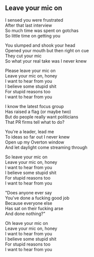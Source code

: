 ## Leave your mic on

I sensed you were frustrated  
After that last interview  
So much time was spent on gotchas  
So little time on getting you  

You slumped and shook your head  
Opened your mouth but then right on cue  
They cut your mic  
So what your real take was I never knew  

Please leave your mic on  
Leave your mic on, honey  
I want to hear from you  
I believe some stupid shit  
For stupid reasons too  
I want to hear from you  

I know the latest focus group  
Has raised a flag (or maybe two)  
But do people really want politicians  
That PR firms tell what to do?  

You're a leader, lead me  
To ideas so far out I never knew  
Open up my Overton window  
And let daylight come streaming through  

So leave your mic on  
Leave your mic on, honey  
I want to hear from you  
I believe some stupid shit  
For stupid reasons too  
I want to hear from you  

"Does anyone ever say  
You've done a fucking good job  
Because everyone else  
Has sat on their fucking arse  
And done nothing?"  

Oh leave your mic on  
Leave your mic on, honey  
I want to hear from you  
I believe some stupid shit  
For stupid reasons too  
I want to hear from you  
